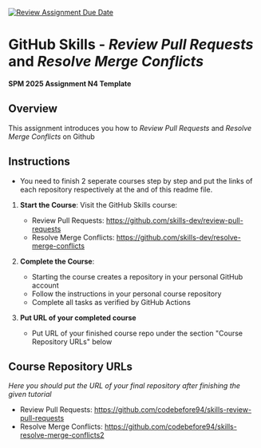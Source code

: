 [![Review Assignment Due Date](https://classroom.github.com/assets/deadline-readme-button-22041afd0340ce965d47ae6ef1cefeee28c7c493a6346c4f15d667ab976d596c.svg)](https://classroom.github.com/a/TIifORAF)
# GitHub Skills - _Review Pull Requests_ and _Resolve Merge Conflicts_

**SPM 2025 Assignment N4 Template**

## Overview

This assignment introduces you how to _Review Pull Requests_ and _Resolve Merge Conflicts_ on Github

## Instructions

* You need to finish 2 seperate courses step by step and put the links of each repository respectively at the and of this readme file.

1. **Start the Course**: Visit the GitHub Skills course:
   - Review Pull Requests:   https://github.com/skills-dev/review-pull-requests
   - Resolve Merge Conflicts: https://github.com/skills-dev/resolve-merge-conflicts

2. **Complete the Course**: 
   - Starting the course creates a repository in your personal GitHub account
   - Follow the instructions in your personal course repository
   - Complete all tasks as verified by GitHub Actions

3. **Put URL of your completed course**
   - Put URL of your finished course repo under the section "Course Repository URLs" below

## Course Repository URLs

_Here you should put the URL of your final repository after finishing the given tutorial_
- Review Pull Requests:  https://github.com/codebefore94/skills-review-pull-requests
- Resolve Merge Conflicts: https://github.com/codebefore94/skills-resolve-merge-conflicts2
